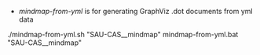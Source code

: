 * *mindmap-from-yml* is for generating GraphViz .dot documents from yml data

./mindmap-from-yml.sh "SAU-CAS__mindmap"
mindmap-from-yml.bat "SAU-CAS__mindmap"
